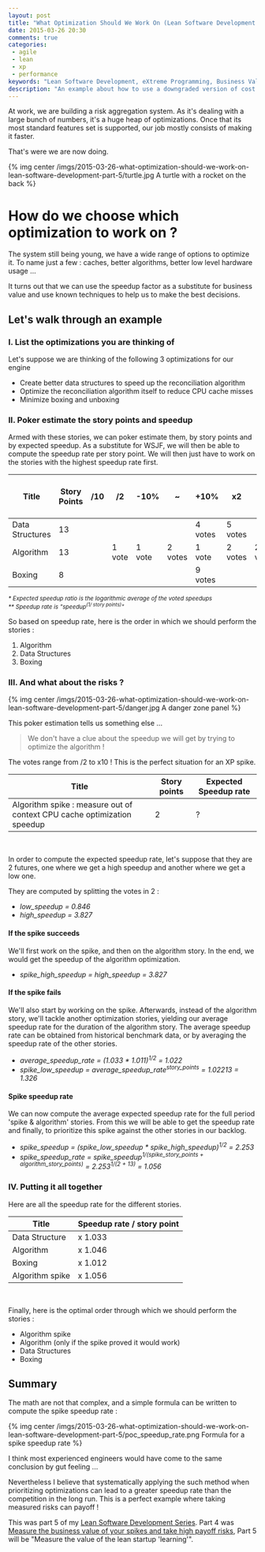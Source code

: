 ```yaml
---
layout: post
title: "What Optimization Should We Work On (Lean Software Development Part 5)"
date: 2015-03-26 20:30
comments: true
categories:
 - agile
 - lean
 - xp
 - performance
keywords: "Lean Software Development, eXtreme Programming, Business Value, Spike, Cost of Delay, Performance, Optimizations"
description: "An example about how to use a downgraded version of cost of delay to choose between different optimization strategies"
---
```

At work, we are building a risk aggregation system. As it's dealing with a large bunch of numbers, it's a huge heap of optimizations. Once that its most standard features set is supported, our job mostly consists of making it faster.

That's were we are now doing.

{% img center /imgs/2015-03-26-what-optimization-should-we-work-on-lean-software-development-part-5/turtle.jpg A turtle with a rocket on the back %}

# How do we choose which optimization to work on ?

The system still being young, we have a wide range of options to optimize it. To name just a few : caches, better algorithms, better low level hardware usage ...

It turns out that we can use the speedup factor as a substitute for business value and use known techniques to help us to make the best decisions.

## Let's walk through an example

### I. List the optimizations you are thinking of

Let's suppose we are thinking of the following 3 optimizations for our engine

* Create better data structures to speed up the reconciliation algorithm
* Optimize the reconciliation algorithm itself to reduce CPU cache misses
* Minimize boxing and unboxing

### II. Poker estimate the story points and speedup

Armed with these stories, we can poker estimate them, by story points and by expected speedup.
As a substitute for WSJF, we will then be able to compute the speedup rate per story point.
We will then just have to work on the stories with the highest speedup rate first.

Title                   | Story Points	| /10	 | /2     | -10%	| ~	 | +10%	  | x2	    | x10     | Expected Speedup ratio*	| Speedup rate / story point**
------------------------|---------------|--------|--------|-------------|--------|--------|---------|---------|-------------------------|---------------------------
Data Structures 	| 13	 	|        |        |             |        | 4 votes| 5 votes |         | x 1.533                 | x 1.033
Algorithm	        | 13	 	| 	 | 1 vote | 1 vote      | 2 votes| 1 vote | 2 votes | 2 votes | x 1.799                 | x 1.046
Boxing	                | 8	 	| 	 |        |             |        | 9 votes|         |         | x 1.1                   | x 1.012

<sup>*\* Expected speedup ratio is the logarithmic average of the voted speedups*</sup><br>
<sup>*\*\* Speedup rate is "speedup<sup>(1/ story points)</sup>"*</sup>

So based on speedup rate, here is the order in which we should perform the stories :

1. Algorithm
2. Data Structures
3. Boxing

### III. And what about the risks ?

{% img center /imgs/2015-03-26-what-optimization-should-we-work-on-lean-software-development-part-5/danger.jpg A danger zone panel %}

This poker estimation tells us something else ...

> We don't have a clue about the speedup we will get by trying to optimize the algorithm !

The votes range from /2 to x10 ! This is the perfect situation for an XP spike.

Title | Story points | Expected Speedup rate
------|--------------|----------------------
Algorithm spike : measure out of context CPU cache optimization speedup	| 2 |	?

<br>

In order to compute the expected speedup rate, let's suppose that they are 2 futures, one where we get a high speedup and another where we get a low one.

They are computed by splitting the votes in 2 :

* *low_speedup = 0.846*
* *high_speedup = 3.827*

#### If the spike succeeds

We'll first work on the spike, and then on the algorithm story. In the end, we would get the speedup of the algorithm optimization.

* *spike_high_speedup = high_speedup = 3.827*

#### If the spike fails

We'll also start by working on the spike. Afterwards, instead of the algorithm story, we'll tackle another optimization stories, yielding our average speedup rate for the duration of the algorithm story. The average speedup rate can be obtained from historical benchmark data, or by averaging the speedup rate of the other stories.

* *average_speedup_rate = (1.033 * 1.011)<sup>1/2</sup> = 1.022*
* *spike_low_speedup = average_speedup_rate<sup>story_points</sup> = 1.02213 = 1.326*

#### Spike speedup rate

We can now compute the average expected speedup rate for the full period 'spike & algorithm' stories. From this we will be able to get the speedup rate and finally, to prioritize this spike against the other stories in our backlog.

* *spike_speedup = (spike_low_speedup * spike_high_speedup)<sup>1/2</sup> = 2.253*
* *spike_speedup_rate = spike_speedup<sup>1/(spike_story_points + algorithm_story_points)</sup> = 2.253<sup>1/(2 + 13)</sup> = 1.056*

### IV. Putting it all together

Here are all the speedup rate for the different stories.

Title | Speedup rate / story point
------|---------------------------
Data Structure	| x 1.033
Algorithm	        | x 1.046
Boxing	                | x 1.012
Algorithm spike	        | x 1.056

<br>

Finally, here is the optimal order through which we should perform the stories :

* Algorithm spike
* Algorithm (only if the spike proved it would work)
* Data Structures
* Boxing

## Summary

The math are not that complex, and a simple formula can be written to compute the spike speedup rate :

{% img center /imgs/2015-03-26-what-optimization-should-we-work-on-lean-software-development-part-5/poc_speedup_rate.png Formula for a spike speedup rate %}

I think most experienced engineers would have come to the same conclusion by gut feeling ...

Nevertheless I believe that systematically applying the such method when prioritizing optimizations can lead to a greater speedup rate than the competition in the long run. This is a perfect example where taking measured risks can payoff !

This was part 5 of my [Lean Software Development Series](/the-flow-book-summary-lean-software-development_part_1/). Part 4 was [Measure the business value of your spikes and take high payoff risks](/measure-the-business-value-of-your-spikes-and-take-high-payoff-risks-lean-software-development-part-4/), Part 5 will be "Measure the value of the lean startup 'learning'".